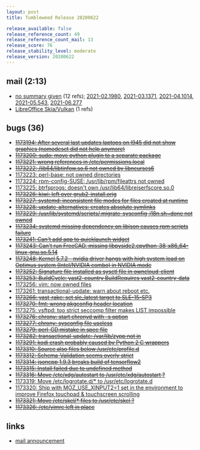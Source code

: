 ```yaml
---
layout: post
title: Tumbleweed Release 20200622

release_available: false
release_reference_count: 49
release_reference_count_mail: 13
release_score: 76
release_stability_level: moderate
release_version: 20200622
---
```


## mail (2:13)

- [no summary given](https://lists.opensuse.org/archives/list/factory@lists.opensuse.org/thread/XDSULN6QKWAVDLTEEJJDWYXLDV5W5SGV) (12 refs); [2021-02.1980](https://lists.opensuse.org/archives/list/factory@lists.opensuse.org/thread/XDSULN6QKWAVDLTEEJJDWYXLDV5W5SGV), [2021-03.1371](https://lists.opensuse.org/archives/list/factory@lists.opensuse.org/thread/XDSULN6QKWAVDLTEEJJDWYXLDV5W5SGV), [2021-04.1014](https://lists.opensuse.org/archives/list/factory@lists.opensuse.org/thread/XDSULN6QKWAVDLTEEJJDWYXLDV5W5SGV), [2021-05.543](https://lists.opensuse.org/archives/list/factory@lists.opensuse.org/thread/XDSULN6QKWAVDLTEEJJDWYXLDV5W5SGV), [2021-06.277](https://lists.opensuse.org/archives/list/factory@lists.opensuse.org/thread/XDSULN6QKWAVDLTEEJJDWYXLDV5W5SGV)
- [LibreOffice Skia/Vulkan](https://lists.opensuse.org/opensuse-factory/2020-06/msg00279.html) (1 refs)

## bugs (36)

<!--more-->

- ~~[1173194: After several last updates laptops on I945 did not show graphics (nomodeset did not help anymore)](https://bugzilla.opensuse.org/show_bug.cgi?id=1173194)~~
- ~~[1173200: sudo: move python plugin to a separate package](https://bugzilla.opensuse.org/show_bug.cgi?id=1173200)~~
- ~~[1173221: wrong references in /etc/permissions.local](https://bugzilla.opensuse.org/show_bug.cgi?id=1173221)~~
- ~~[1173222: /lib64/libtinfow.so.6 not owned by libncurses6](https://bugzilla.opensuse.org/show_bug.cgi?id=1173222)~~
- [1173223: perl-base: not owned directories](https://bugzilla.opensuse.org/show_bug.cgi?id=1173223)
- [1173224: rpm-config-SUSE: /usr/lib/rpm/fileattrs not owned](https://bugzilla.opensuse.org/show_bug.cgi?id=1173224)
- [1173225: btrfsprogs: doesn't own /usr/lib64/libreiserfscore.so.0](https://bugzilla.opensuse.org/show_bug.cgi?id=1173225)
- ~~[1173226: kiwi: left over grub2-install.orig](https://bugzilla.opensuse.org/show_bug.cgi?id=1173226)~~
- ~~[1173227: systemd: inconsistent file modes for files created at runtime](https://bugzilla.opensuse.org/show_bug.cgi?id=1173227)~~
- ~~[1173228: update-alternatives: creates absolute symlinks](https://bugzilla.opensuse.org/show_bug.cgi?id=1173228)~~
- ~~[1173229: /usr/lib/systemd/scripts/.migrate-sysconfig-i18n.sh~done not owned](https://bugzilla.opensuse.org/show_bug.cgi?id=1173229)~~
- ~~[1173234: systemd missing dependency on libjson causes rpm scripts failure](https://bugzilla.opensuse.org/show_bug.cgi?id=1173234)~~
- ~~[1173241: Can't add app to quicklaunch widget](https://bugzilla.opensuse.org/show_bug.cgi?id=1173241)~~
- ~~[1173243: Can't run FreeCAD. missing libpyside2.cpython-38-x86_64-linux-gnu.so.5.14](https://bugzilla.opensuse.org/show_bug.cgi?id=1173243)~~
- ~~[1173248: Kernel 5.7.2 - nvidia driver hangs with high system load on Optimus system (Intel/NVIDIA combo) in NVIDIA mode](https://bugzilla.opensuse.org/show_bug.cgi?id=1173248)~~
- ~~[1173252: Signature file installed as sysctl file in owncloud-client](https://bugzilla.opensuse.org/show_bug.cgi?id=1173252)~~
- ~~[1173253: BuildCycle: yast2-country BuildRequires yast2-country-data](https://bugzilla.opensuse.org/show_bug.cgi?id=1173253)~~
- [1173256: vim: now owned files](https://bugzilla.opensuse.org/show_bug.cgi?id=1173256)
- [1173261: transactional-update: warn about reboot etc.](https://bugzilla.opensuse.org/show_bug.cgi?id=1173261)
- ~~[1173266: yast-rake: set sle_latest target to SLE-15-SP3](https://bugzilla.opensuse.org/show_bug.cgi?id=1173266)~~
- ~~[1173270: fmt: wrong pkgconfig header location](https://bugzilla.opensuse.org/show_bug.cgi?id=1173270)~~
- [1173275: vsftpd: too strict seccomp filter makes LIST impossible](https://bugzilla.opensuse.org/show_bug.cgi?id=1173275)
- ~~[1173276: chrony: start chronyd with -s option](https://bugzilla.opensuse.org/show_bug.cgi?id=1173276)~~
- ~~[1173277: chrony: sysconfig file useless](https://bugzilla.opensuse.org/show_bug.cgi?id=1173277)~~
- ~~[1173279: perl-GD,mistake in spec file](https://bugzilla.opensuse.org/show_bug.cgi?id=1173279)~~
- ~~[1173282: transactional-update: /var/lib/zypp not in](https://bugzilla.opensuse.org/show_bug.cgi?id=1173282)~~
- ~~[1173291: kodi crash probably caused by Python 2 C wrappers](https://bugzilla.opensuse.org/show_bug.cgi?id=1173291)~~
- ~~[1173310: Source also files below /usr/etc/profile.d](https://bugzilla.opensuse.org/show_bug.cgi?id=1173310)~~
- ~~[1173312: Schema-Validation seems overly strict](https://bugzilla.opensuse.org/show_bug.cgi?id=1173312)~~
- ~~[1173314: jsoncpp 1.9.3 breaks build of tensorflow2](https://bugzilla.opensuse.org/show_bug.cgi?id=1173314)~~
- ~~[1173315: Install failed due to undefined method](https://bugzilla.opensuse.org/show_bug.cgi?id=1173315)~~
- ~~[1173316: Move /etc/xdg/autostart to /usr/etc/xdg/autostart ?](https://bugzilla.opensuse.org/show_bug.cgi?id=1173316)~~
- [1173319: Move /etc/logrotate.d/* to /usr/etc/logrotate.d](https://bugzilla.opensuse.org/show_bug.cgi?id=1173319)
- [1173320: Ship with MOZ_USE_XINPUT2=1 set in the environment to improve Firefox touchpad & touchscreen scrolling](https://bugzilla.opensuse.org/show_bug.cgi?id=1173320)
- ~~[1173321: Move /etc/skel/* files to /usr/etc/skel ?](https://bugzilla.opensuse.org/show_bug.cgi?id=1173321)~~
- ~~[1173326: /etc/vimrc left in place](https://bugzilla.opensuse.org/show_bug.cgi?id=1173326)~~



## links

- [mail announcement](https://lists.opensuse.org/archives/list/factory@lists.opensuse.org/thread/XDSULN6QKWAVDLTEEJJDWYXLDV5W5SGV)
